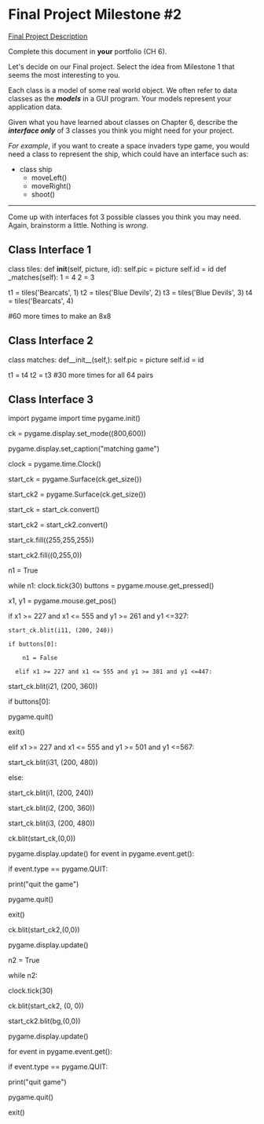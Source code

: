 # Final Project Milestone #2

[Final Project Description](https://docs.google.com/document/d/1j3zgypVjPjzXl4pL1_Wpjvp3GLCW9zcFydkwUjNfNUA/edit?usp=sharing)

Complete this document in **your** portfolio (CH 6). 

Let's decide on our Final project. Select the idea from Milestone 1 that seems the most interesting to you.

Each class is a model of some real world object. We often refer to data classes as the ***models*** in a GUI program. Your models represent your application data.

Given what you have learned about classes on Chapter 6, describe the ***interface only*** of 3 classes you think you might need for your project.

*For example*, if you want to create a space invaders type game, you would need a class to represent the ship, which could have an interface such as: 

* class ship
    * moveLeft()
    * moveRight()
    * shoot()

***

Come up with interfaces fot 3 possible classes you think you may need. Again, brainstorm a little. Nothing is *wrong*.

## Class Interface 1

class tiles:
  def __init__(self, picture, id):
    self.pic = picture
    self.id = id
  def _matches(self):
    1 = 4
    2 = 3

t1 = tiles('Bearcats', 1)
t2 = tiles('Blue Devils', 2)
t3 = tiles('Blue Devils', 3)
t4 = tiles('Bearcats', 4)

#60 more times to make an 8x8

## Class Interface 2

class matches:
  def__init__(self,):
    self.pic = picture
    self.id = id
    
    
t1 = t4
t2 = t3
#30 more times for all 64 pairs


## Class Interface 3

import pygame
import time
pygame.init()

ck = pygame.display.set_mode((800,600)) 

pygame.display.set_caption("matching game") 

clock = pygame.time.Clock() 

start_ck = pygame.Surface(ck.get_size()) 

start_ck2 = pygame.Surface(ck.get_size()) 

start_ck = start_ck.convert()

start_ck2 = start_ck2.convert()

start_ck.fill((255,255,255))

start_ck2.fill((0,255,0))


n1 = True

while n1:
  clock.tick(30)
  buttons = pygame.mouse.get_pressed()

  x1, y1 = pygame.mouse.get_pos()

  if x1 >= 227 and x1 <= 555 and y1 >= 261 and y1 <=327:

    start_ck.blit(i11, (200, 240))

    if buttons[0]:

        n1 = False

      elif x1 >= 227 and x1 <= 555 and y1 >= 381 and y1 <=447:

start_ck.blit(i21, (200, 360))

if buttons[0]:

pygame.quit()

exit()

elif x1 >= 227 and x1 <= 555 and y1 >= 501 and y1 <=567:

start_ck.blit(i31, (200, 480))

else:

start_ck.blit(i1, (200, 240))

start_ck.blit(i2, (200, 360))

start_ck.blit(i3, (200, 480))

ck.blit(start_ck,(0,0))

pygame.display.update()
for event in pygame.event.get():

if event.type == pygame.QUIT:

print("quit the game")


pygame.quit()

exit()

ck.blit(start_ck2,(0,0))

pygame.display.update()


n2 = True

while n2:

clock.tick(30)

ck.blit(start_ck2, (0, 0))

start_ck2.blit(bg,(0,0))

pygame.display.update()

for event in pygame.event.get():

if event.type == pygame.QUIT:

print("quit game")

pygame.quit()

exit()
